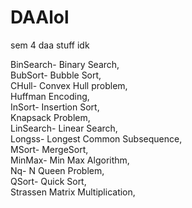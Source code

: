 # DAAlol
sem 4 daa stuff idk

BinSearch- Binary Search,  
BubSort- Bubble Sort,  
CHull- Convex Hull problem,  
Huffman Encoding,  
InSort- Insertion Sort,  
Knapsack Problem,  
LinSearch- Linear Search,  
Longss- Longest Common Subsequence,  
MSort- MergeSort,  
MinMax- Min Max Algorithm,  
Nq- N Queen Problem,  
QSort- Quick Sort,  
Strassen Matrix Multiplication,  
